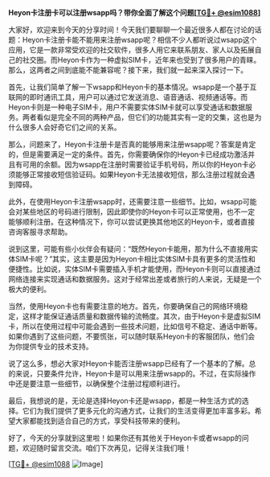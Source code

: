 **Heyon卡注册卡可以注册wsapp吗？带你全面了解这个问题[[TG💪+ @esim1088](https://t.me/s/esim1088)]**

大家好，欢迎来到今天的分享时间！今天我们要聊聊一个最近很多人都在讨论的话题：Heyon卡注册卡能不能用来注册wsapp呢？相信不少人都听说过wsapp这个应用，它是一款非常受欢迎的社交软件，很多人用它来联系朋友、家人以及拓展自己的社交圈。而Heyon卡作为一种虚拟SIM卡，近年来也受到了很多用户的青睐。那么，这两者之间到底能不能兼容呢？接下来，我们就一起来深入探讨一下。

首先，让我们简单了解一下wsapp和Heyon卡的基本情况。wsapp是一个基于互联网的即时通讯工具，用户可以通过它发送消息、语音通话、视频通话等。而Heyon卡则是一种电子SIM卡，用户不需要实体SIM卡就可以享受通话和数据服务。两者看似是完全不同的两种产品，但它们的功能其实有一定的交集，这也是为什么很多人会好奇它们之间的关系。

那么，问题来了，Heyon卡注册卡是否真的能够用来注册wsapp呢？答案是肯定的，但是需要满足一定的条件。首先，你需要确保你的Heyon卡已经成功激活并且有可用的余额。因为wsapp在注册时需要验证手机号码，所以你的Heyon卡必须能够正常接收短信验证码。如果Heyon卡无法接收短信，那么注册过程就会遇到障碍。

此外，在使用Heyon卡注册wsapp时，还需要注意一些细节。比如，wsapp可能会对某些地区的号码进行限制，因此即使你的Heyon卡可以正常使用，也不一定能够顺利注册。在这种情况下，你可以尝试更换其他地区的Heyon卡，或者直接咨询客服寻求帮助。

说到这里，可能有些小伙伴会有疑问：“既然Heyon卡能用，那为什么不直接用实体SIM卡呢？”其实，这主要是因为Heyon卡相比实体SIM卡具有更多的灵活性和便捷性。比如说，实体SIM卡需要插入手机才能使用，而Heyon卡则可以直接通过网络连接来实现通话和数据服务。这对于经常出差或者旅行的人来说，无疑是一个极大的便利。

当然，使用Heyon卡也有需要注意的地方。首先，你要确保自己的网络环境稳定，这样才能保证通话质量和数据传输的流畅度。其次，由于Heyon卡是虚拟SIM卡，所以在使用过程中可能会遇到一些技术问题，比如信号不稳定、通话中断等。如果你遇到了这些问题，不要慌张，可以随时联系Heyon卡的客服团队，他们会为你提供专业的技术支持。

说了这么多，想必大家对Heyon卡能否注册wsapp已经有了一个基本的了解。总的来说，只要条件允许，Heyon卡是可以用来注册wsapp的。不过，在实际操作中还是要注意一些细节，以确保整个注册过程顺利进行。

最后，我想说的是，无论是选择Heyon卡还是wsapp，都是一种生活方式的选择。它们为我们提供了更多元化的沟通方式，让我们的生活变得更加丰富多彩。希望大家都能找到适合自己的方式，享受科技带来的便利。

好了，今天的分享就到这里啦！如果你还有其他关于Heyon卡或者wsapp的问题，欢迎随时留言交流。咱们下次再见，记得关注我们哦！

[[TG💪+ @esim1088](https://t.me/s/esim1088) ![Image](https://i.postimg.cc/4NQfJmqS/Snipaste-2025-05-13-00-14-12.png)]